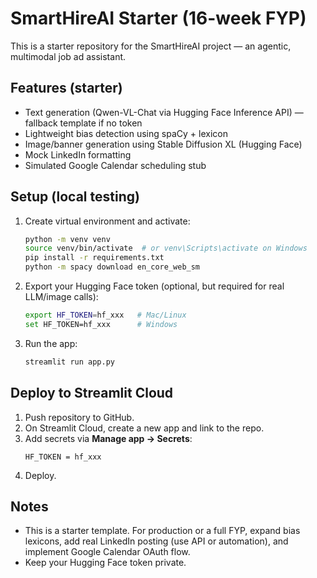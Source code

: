 # SmartHireAI Starter (16-week FYP)

This is a starter repository for the SmartHireAI project — an agentic, multimodal job ad assistant.

## Features (starter)
- Text generation (Qwen-VL-Chat via Hugging Face Inference API) — fallback template if no token
- Lightweight bias detection using spaCy + lexicon
- Image/banner generation using Stable Diffusion XL (Hugging Face)
- Mock LinkedIn formatting
- Simulated Google Calendar scheduling stub

## Setup (local testing)
1. Create virtual environment and activate:
   ```bash
   python -m venv venv
   source venv/bin/activate  # or venv\Scripts\activate on Windows
   pip install -r requirements.txt
   python -m spacy download en_core_web_sm
   ```
2. Export your Hugging Face token (optional, but required for real LLM/image calls):
   ```bash
   export HF_TOKEN=hf_xxx   # Mac/Linux
   set HF_TOKEN=hf_xxx      # Windows
   ```
3. Run the app:
   ```bash
   streamlit run app.py
   ```

## Deploy to Streamlit Cloud
1. Push repository to GitHub.
2. On Streamlit Cloud, create a new app and link to the repo.
3. Add secrets via **Manage app -> Secrets**:
   ```
   HF_TOKEN = hf_xxx
   ```
4. Deploy.

## Notes
- This is a starter template. For production or a full FYP, expand bias lexicons, add real LinkedIn posting (use API or automation), and implement Google Calendar OAuth flow.
- Keep your Hugging Face token private.
